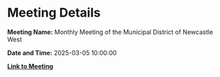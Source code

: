 # Meeting Details

**Meeting Name:** Monthly Meeting of the Municipal District of Newcastle West

**Date and Time:** 2025-03-05 10:00:00

**[Link to Meeting](https://www.limerick.ie/council/whats-on/monthly-meeting-of-the-municipal-district-of-newcastle-west-22)**
